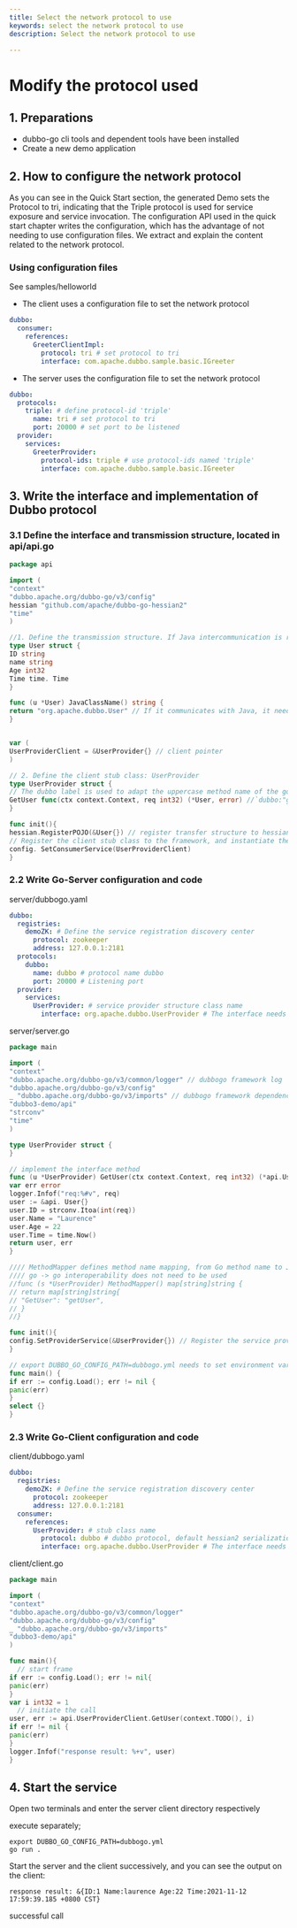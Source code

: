 ```yaml
---
title: Select the network protocol to use
keywords: select the network protocol to use
description: Select the network protocol to use

---
```


# Modify the protocol used

## 1. Preparations

- dubbo-go cli tools and dependent tools have been installed
- Create a new demo application

## 2. How to configure the network protocol

As you can see in the Quick Start section, the generated Demo sets the Protocol to tri, indicating that the Triple protocol is used for service exposure and service invocation. The configuration API used in the quick start chapter writes the configuration, which has the advantage of not needing to use configuration files. We extract and explain the content related to the network protocol.

### Using configuration files

See samples/helloworld

- The client uses a configuration file to set the network protocol

```yaml
dubbo:
  consumer:
    references:
      GreeterClientImpl:
        protocol: tri # set protocol to tri
        interface: com.apache.dubbo.sample.basic.IGreeter
```

- The server uses the configuration file to set the network protocol

```yaml
dubbo:
  protocols:
    triple: # define protocol-id 'triple'
      name: tri # set protocol to tri
      port: 20000 # set port to be listened
  provider:
    services:
      GreeterProvider:
        protocol-ids: triple # use protocol-ids named 'triple'
        interface: com.apache.dubbo.sample.basic.IGreeter
```



## 3. Write the interface and implementation of Dubbo protocol

### 3.1 Define the interface and transmission structure, located in api/api.go

```go
package api

import (
"context"
"dubbo.apache.org/dubbo-go/v3/config"
hessian "github.com/apache/dubbo-go-hessian2"
"time"
)

//1. Define the transmission structure. If Java intercommunication is required, the field needs to correspond to the Java side, and the first letter is capitalized
type User struct {
ID string
name string
Age int32
Time time. Time
}

func (u *User) JavaClassName() string {
return "org.apache.dubbo.User" // If it communicates with Java, it needs to correspond to the full name of the User class on the Java side,
}


var (
UserProviderClient = &UserProvider{} // client pointer
)

// 2. Define the client stub class: UserProvider
type UserProvider struct {
// The dubbo label is used to adapt the uppercase method name of the go side client -> the lowercase method name of the java side, only the dubbo protocol client needs to use it
GetUser func(ctx context.Context, req int32) (*User, error) //`dubbo:"getUser"`
}

func init(){
hessian.RegisterPOJO(&User{}) // register transfer structure to hessian library
// Register the client stub class to the framework, and instantiate the client interface pointer userProvider
config. SetConsumerService(UserProviderClient)
}
```

### 2.2 Write Go-Server configuration and code

server/dubbogo.yaml

```yaml
dubbo:
  registries:
    demoZK: # Define the service registration discovery center
      protocol: zookeeper
      address: 127.0.0.1:2181
  protocols:
    dubbo:
      name: dubbo # protocol name dubbo
      port: 20000 # Listening port
  provider:
    services:
      UserProvider: # service provider structure class name
        interface: org.apache.dubbo.UserProvider # The interface needs to correspond to the go/java client
```

server/server.go

```go
package main

import (
"context"
"dubbo.apache.org/dubbo-go/v3/common/logger" // dubbogo framework log
"dubbo.apache.org/dubbo-go/v3/config"
_ "dubbo.apache.org/dubbo-go/v3/imports" // dubbogo framework dependency, all dubbogo processes need to import once implicitly
"dubbo3-demo/api"
"strconv"
"time"
)

type UserProvider struct {
}

// implement the interface method
func (u *UserProvider) GetUser(ctx context.Context, req int32) (*api.User, error) {
var err error
logger.Infof("req:%#v", req)
user := &api. User{}
user.ID = strconv.Itoa(int(req))
user.Name = "Laurence"
user.Age = 22
user.Time = time.Now()
return user, err
}

//// MethodMapper defines method name mapping, from Go method name to Java lowercase method name, only dubbo protocol service interface needs to use
//// go -> go interoperability does not need to be used
//func (s *UserProvider) MethodMapper() map[string]string {
// return map[string]string{
// "GetUser": "getUser",
// }
//}

func init(){
config.SetProviderService(&UserProvider{}) // Register the service provider class, the class name corresponds to the service in the configuration file
}

// export DUBBO_GO_CONFIG_PATH=dubbogo.yml needs to set environment variables before running, and specify the location of the configuration file
func main() {
if err := config.Load(); err != nil {
panic(err)
}
select {}
}

```



### 2.3 Write Go-Client configuration and code

client/dubbogo.yaml

```yaml
dubbo:
  registries:
    demoZK: # Define the service registration discovery center
      protocol: zookeeper
      address: 127.0.0.1:2181
  consumer:
    references:
      UserProvider: # stub class name
        protocol: dubbo # dubbo protocol, default hessian2 serialization method
        interface: org.apache.dubbo.UserProvider # The interface needs to correspond to the go/java client
```

client/client.go

```go
package main

import (
"context"
"dubbo.apache.org/dubbo-go/v3/common/logger"
"dubbo.apache.org/dubbo-go/v3/config"
_ "dubbo.apache.org/dubbo-go/v3/imports"
"dubbo3-demo/api"
)

func main(){
  // start frame
if err := config.Load(); err != nil{
panic(err)
}
var i int32 = 1
  // initiate the call
user, err := api.UserProviderClient.GetUser(context.TODO(), i)
if err != nil {
panic(err)
}
logger.Infof("response result: %+v", user)
}
```

## 4. Start the service

Open two terminals and enter the server client directory respectively

execute separately;

```shell
export DUBBO_GO_CONFIG_PATH=dubbogo.yml
go run .
```

Start the server and the client successively, and you can see the output on the client:

```shell
response result: &{ID:1 Name:laurence Age:22 Time:2021-11-12 17:59:39.185 +0800 CST}
```

successful call
